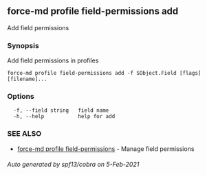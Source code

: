 ## force-md profile field-permissions add

Add field permissions

### Synopsis

Add field permissions in profiles

```
force-md profile field-permissions add -f SObject.Field [flags] [filename]...
```

### Options

```
  -f, --field string   field name
  -h, --help           help for add
```

### SEE ALSO

* [force-md profile field-permissions](force-md_profile_field-permissions.md)	 - Manage field permissions

###### Auto generated by spf13/cobra on 5-Feb-2021
